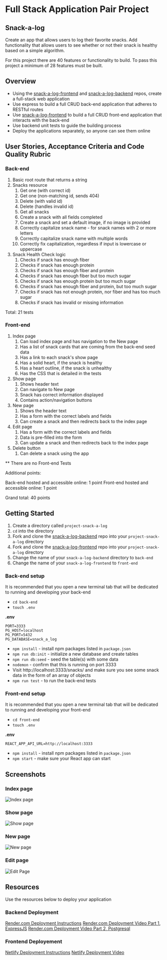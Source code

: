 # Full Stack Application Pair Project

## Snack-a-log

Create an app that allows users to log their favorite snacks. Add functionality that allows users to see whether or not their snack is healthy based on a simple algorithm.

For this project there are 40 features or functionality to build. To pass this project a minimum of 28 features must be built.

## Overview

- Using the [snack-a-log-frontend](https://github.com/9-1-pursuit/project-snack-a-log-frontend) and [snack-a-log-backend](https://github.com/9-1-pursuit/project-snack-a-log-backend) repos, create a full-stack web application
- Use express to build a full CRUD back-end application that adheres to RESTful routes
- Use [snack-a-log-frontend](https://github.com/9-1-pursuit/project-snack-a-log-frontend) to build a full CRUD front-end application that interacts with the back-end
- Use backend unit tests to guide the building process
- Deploy the applications separately, so anyone can see them online

## User Stories, Acceptance Criteria and Code Quality Rubric

### Back-end

1.  Basic root route that returns a string
1.  Snacks resource
    1. Get one (with correct id)
    1. Get one (non-matching id, sends 404)
    1. Delete (with valid id)
    1. Delete (handles invalid id)
    1. Get all snacks
    1. Create a snack with all fields completed
    1. Create a snack and set a default image, if no image is provided
    1. Correctly capitalize snack name - for snack names with 2 or more letters
    1. Correctly capitalize snack name with multiple words
    1. Correctly fix capitalization, regardless if input is lowercase or uppercase
1.  Snack Health Check logic
    1. Checks if snack has enough fiber
    1. Checks if snack has enough protein
    1. Checks if snack has enough fiber and protein
    1. Checks if snack has enough fiber but too much sugar
    1. Checks if snack has enough protein but too much sugar
    1. Checks if snack has enough fiber and protein, but too much sugar
    1. Checks if snack has not enough protein, nor fiber and has too much sugar
    1. Checks if snack has invalid or missing information

Total: 21 tests

### Front-end

1. Index page
   1. Can load index page and has navigation to the New page
   1. Has a list of snack cards that are coming from the back-end seed data
   1. Has a link to each snack's show page
   1. Has a solid heart, if the snack is healthy
   1. Has a heart outline, if the snack is unhealthy
   1. Has the CSS that is detailed in the tests
1. Show page
   1. Shows header text
   1. Can navigate to New page
   1. Snack has correct information displayed
   1. Contains action/navigation buttons
1. New page
   1. Shows the header text
   1. Has a form with the correct labels and fields
   1. Can create a snack and then redirects back to the index page
1. Edit page
   1. Has a form with the correct labels and fields
   1. Data is pre-filled into the form
   1. Can update a snack and then redirects back to the index page
1. Delete button
   1. Can delete a snack using the app

\*\* There are no Front-end Tests

Additional points:

Back-end hosted and accessible online: 1 point
Front-end hosted and accessible online: 1 point

Grand total: 40 points

## Getting Started

1. Create a directory called `project-snack-a-log`
1. `cd` into the directory
1. Fork and clone the [snack-a-log-backend](https://github.com/9-1-pursuit/project-snack-a-log-backend) repo into your `project-snack-a-log` directory
1. Fork and clone the [snack-a-log-frontend](https://github.com/9-1-pursuit/project-snack-a-log-frontend) repo into your `project-snack-a-log` directory
1. Change the name of your `snack-a-log-backend` directory to `back-end`
1. Change the name of your `snack-a-log-frontend` to `front-end`

### Back-end setup

It is recommended that you open a new terminal tab that will be dedicated to running and developing your back-end

- `cd back-end`
- `touch .env`

**.env**

```
PORT=3333
PG_HOST=localhost
PG_PORT=5432
PG_DATABASE=snack_a_log
```

- `npm install` - install npm packages listed in `package.json`
- `npm run db:init` - initialize a new database and create tables
- `npm run db:seed` - seed the table(s) with some data
- `nodemon` - confirm that this is running on port 3333
- Visit http://localhost:3333/snacks/ and make sure you see some snack data in the form of an array of objects
- `npm run test` - to run the back-end tests

### Front-end setup

It is recommended that you open a new terminal tab that will be dedicated to running and developing your front-end

- `cd front-end`
- `touch .env`

**.env**

```
REACT_APP_API_URL=http://localhost:3333
```

- `npm install` - install npm packages listed in `package.json`
- `npm start` - make sure your React app can start

## Screenshots

### Index page

![Index page](./assets/index-page.png)

### Show page

![Show page](./assets/show-page.png)

### New page

![New page](./assets/new-page.png)

### Edit page

![Edit Page](./assets/edit-page.png)

## Resources

Use the resources below to deploy your application

### Backend Deployment

[Render.com Deployment Instructions](https://github.com/9-1-pursuit/guide-deployment/tree/main/render-express-postgres)
[Render.com Deployment Video Part 1, ExpressJS](https://drive.google.com/drive/u/1/my-drive)
[Render.com Deployment Video Part 2, Postgresql](https://tobecreated)

### Frontend Deployement

[Netlify Deployment Instructions](https://github.com/9-1-pursuit/guide-deployment/tree/main/netlify-create-react-app)
[Netlify Deployment Video](https://drive.google.com/drive/u/1/my-drive)
